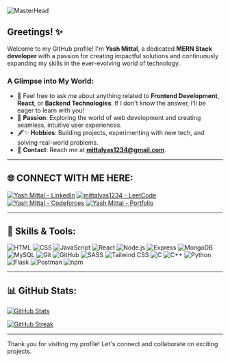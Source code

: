 ![MasterHead](https://user-images.githubusercontent.com/74038190/225813708-98b745f2-7d22-48cf-9150-083f1b00d6c9.gif)
## Greetings! ✨

Welcome to my GitHub profile! I'm **Yash Mittal**, a dedicated **MERN Stack developer** with a passion for creating impactful solutions and continuously expanding my skills in the ever-evolving world of technology.

### A Glimpse into My World:

- 💬 Feel free to ask me about anything related to **Frontend Development**, **React**, or **Backend Technologies**. If I don't know the answer, I’ll be eager to learn with you!
- 🔄 **Passion**: Exploring the world of web development and creating seamless, intuitive user experiences.
- 🖋✨ **Hobbies**: Building projects, experimenting with new tech, and solving real-world problems.
- 📧 **Contact**: Reach me at **mittalyas1234@gmail.com**.

---

## 🌐 CONNECT WITH ME HERE:
<p align="left">
<a href="https://www.linkedin.com/in/yash-mittal-433307251/" target="blank"><img align="center" src="https://img.shields.io/badge/LinkedIn-0077B5?style=for-the-badge&logo=linkedin&logoColor=white" alt="Yash Mittal - LinkedIn" /></a>
<a href="https://leetcode.com/u/mittalyas1234/" target="blank"><img align="center" src="https://img.shields.io/badge/-LeetCode-FFA116?style=for-the-badge&logo=LeetCode&logoColor=black" alt="mittalyas1234 - LeetCode" /></a>
<a href="https://codeforces.com/profile/mittalyas1234" target="blank"><img align="center" src="https://img.shields.io/badge/Codeforces-%23000000.svg?style=for-the-badge&logo=codeforces&logoColor=white" alt="Yash Mittal - Codeforces" /></a>
<a href="https://yashmittal10.vercel.app/" target="blank"><img align="center" src="https://img.shields.io/badge/Portfolio-%23000000.svg?style=for-the-badge&logo=firefox&logoColor=#FF7139" alt="Yash Mittal - Portfolio" /></a>
</p>


---

## 🚀 Skills & Tools:
<p align="left" margin-bottom="2rem">
  
  <img src="https://img.shields.io/badge/HTML-%23E34F26?style=for-the-badge&logo=html5&logoColor=white" alt="HTML" />
  <img src="https://img.shields.io/badge/CSS-%231572B6?style=for-the-badge&logo=css3&logoColor=white" alt="CSS" />
  <img src="https://img.shields.io/badge/JavaScript-%23F7DF1E?style=for-the-badge&logo=javascript&logoColor=black" alt="JavaScript" />
  <img src="https://img.shields.io/badge/React-%2361DAFB?style=for-the-badge&logo=react&logoColor=black" alt="React" />
  <img src="https://img.shields.io/badge/Node.js-%23339933?style=for-the-badge&logo=node.js&logoColor=white" alt="Node.js" />
  <img src="https://img.shields.io/badge/Express-%23000000?style=for-the-badge&logo=express&logoColor=white" alt="Express" />
  <img src="https://img.shields.io/badge/MongoDB-%2347A248?style=for-the-badge&logo=mongodb&logoColor=white" alt="MongoDB" />
  <img src="https://img.shields.io/badge/MySQL-%234479A1?style=for-the-badge&logo=mysql&logoColor=white" alt="MySQL" />
  <img src="https://img.shields.io/badge/Git-%23F1502F?style=for-the-badge&logo=git&logoColor=white" alt="Git" />
  <img src="https://img.shields.io/badge/GitHub-%23121011?style=for-the-badge&logo=github&logoColor=white" alt="GitHub" />
  <img src="https://img.shields.io/badge/SASS-%23CC6699?style=for-the-badge&logo=sass&logoColor=white" alt="SASS" />
  <img src="https://img.shields.io/badge/TailwindCSS-%2338B2AC?style=for-the-badge&logo=tailwindcss&logoColor=white" alt="Tailwind CSS" />
  <img src="https://img.shields.io/badge/C-%2300599C?style=for-the-badge&logo=c&logoColor=white" alt="C" />
  <img src="https://img.shields.io/badge/C++-%2300599C?style=for-the-badge&logo=cplusplus&logoColor=white" alt="C++" />
  <img src="https://img.shields.io/badge/Python-%2314354C?style=for-the-badge&logo=python&logoColor=white" alt="Python" />
  <img src="https://img.shields.io/badge/Flask-%23000000?style=for-the-badge&logo=flask&logoColor=white" alt="Flask" />
  <img src="https://img.shields.io/badge/Postman-%23FF6C37?style=for-the-badge&logo=postman&logoColor=white" alt="Postman" />
  <img src="https://img.shields.io/badge/npm-%23CB3837?style=for-the-badge&logo=npm&logoColor=white" alt="npm" />
  
</p>



---

## 📊 GitHub Stats:

[![GitHub Stats](https://github-readme-stats.vercel.app/api?username=geekyash10&show_icons=true&locale=en)](https://github.com/geekyash10)

[![GitHub Streak](https://github-readme-streak-stats.herokuapp.com/?user=geekyash10&)](https://github.com/geekyash10)

---

Thank you for visiting my profile! Let's connect and collaborate on exciting projects.



